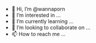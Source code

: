 - 👋 Hi, I’m @wannaporn
- 👀 I’m interested in ...
- 🌱 I’m currently learning ...
- 💞️ I’m looking to collaborate on ...
- 📫 How to reach me ...

<!---
wannaporm/wannaporm is a ✨ special ✨ repository because its `README.md` (this file) appears on your GitHub profile.
You can click the Preview link to take a look at your changes.
--->
